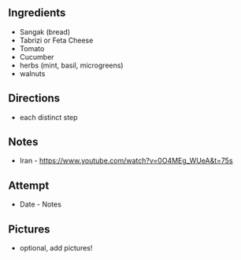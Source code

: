 ## Ingredients
* Sangak (bread)
* Tabrizi or Feta Cheese
* Tomato
* Cucumber
* herbs (mint, basil, microgreens)
* walnuts

## Directions
* each distinct step

## Notes
* Iran - https://www.youtube.com/watch?v=0O4MEg_WUeA&t=75s

## Attempt
* Date - Notes

## Pictures
* optional, add pictures!
